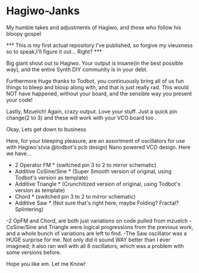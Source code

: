 # Hagiwo-Janks
My humble takes and adjustments of Hagiwo, and those who follow his bloopy gospel

***   This is my first actual repository I've published, so forgive my vieuxness so to speak,I'll figure it out... Right?   ***

Big giant shout out to Hagiwo. Your output is insane(in the best possible way), and the entire Synth DIY community is in your debt.

Furthermore Huge thanks to Todbot, you continuously bring all of us fun things to bleep and bloop along with,
and that is just really rad. This would NOT have happened, without your board, and the sensible way you 
present your code!

Lastly, Mzuelch! Again, crazy output. Love your stuff. Just a quick pin change(2 to 3) and these will work 
with your VCO board too .

Okay, Lets get down to business

Here, for your bleeping pleasure, are an assortment of oscillators for use with Hagiwo's(via @todbot's pcb design)
Nano powered VCO design. Here we have...

* 2 Operator FM * (switched pin 3 to 2 to mirror schematic)
* Additive CoSine/Sine * (Super Smooth version of original, using Todbot's version as template)
* Additive Triangle * (Crunchitized version of original, using Todbot's version as template)
* Chord * (switched pin 3 to 2 to mirror schematic)
* Additive Saw * (Not sure that's right here, maybe Folding? Fractal? Splintering)

-2 OpFM and Chord, are both just variations on code pulled from mzuelch
-CoSine/Sine and Triangle were logical progressions from the previous work, and a whole bunch of variations are left to find.
-The Saw oscillator was a HUGE surprise for me. Not only did it sound WAY better than I ever imagined; it also ran well with
 all 8 oscillators, which was a problem with some versions before.
 
Hope you like em. Let me Know!
